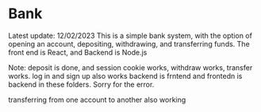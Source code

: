 # Bank
Latest update: 12/02/2023
This is a simple bank system, with the option of opening an account, depositing, withdrawing, and transferring funds.
The front end is React, and Backend is Node.js

Note: deposit is done, and session cookie works, withdraw works, transfer works. log in and sign up also works
backend is frntend and frontedn is backend in these folders. Sorry for the error. 

transferring from one account to another also working


